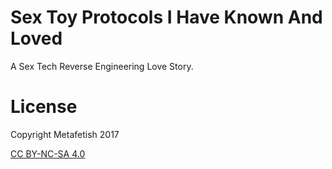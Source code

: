 # Sex Toy Protocols I Have Known And Loved

A Sex Tech Reverse Engineering Love Story.

# License

Copyright Metafetish 2017

[CC BY-NC-SA 4.0](https://creativecommons.org/licenses/by-nc-sa/4.0/)

